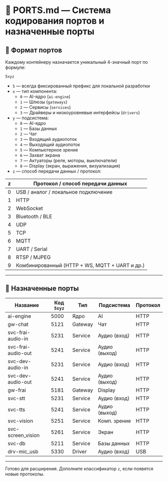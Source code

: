 # 📘 PORTS.md — Система кодирования портов и назначенные порты

## 📌 Формат портов

Каждому контейнеру назначается уникальный 4-значный порт по формуле:

```
5xyz
```

- `5` — всегда фиксированный префикс для локальной разработки
- `x` — тип компонента:
  - `0` — AI-ядро (`ai-engine`)
  - `1` — Шлюзы (`gateways`)
  - `2` — Сервисы (`services`)
  - `3` — Драйверы и низкоуровневые интерфейсы (`drivers`)
- `y` — подсистема:
  - `0` — AI-ядро
  - `1` — Базы данных
  - `2` — Чат
  - `3` — Входящий аудиопоток
  - `4` — Выходящий аудиопоток
  - `5` — Компьютерное зрение
  - `6` — Захват экрана
  - `7` — Актуаторы (реле, моторы, выключатели)
  - `8` — Display (экран, выражения, визуализация)
- `z` — способ передачи данных / протокол:

| z  | Протокол / способ передачи данных             |
|:--:|-----------------------------------------------|
| 0  | USB / аналог / локальное подключение          |
| 1  | HTTP                                           |
| 2  | WebSocket                                      |
| 3  | Bluetooth / BLE                                |
| 4  | UDP                                            |
| 5  | TCP                                            |
| 6  | MQTT                                           |
| 7  | UART / Serial                                  |
| 8  | RTSP / MJPEG                                   |
| 9  | Комбинированный (HTTP + WS, MQTT + UART и др.)|

---

## 🎯 Назначенные порты

| Название              | Код `5xyz` | Тип      | Подсистема       | Протокол        |
|-----------------------|------------|----------|------------------|-----------------|
| ai-engine             | 5000       | Ядро     | AI               | HTTP            |
| gw-chat              | 5121       | Gateway  | Чат              | HTTP            |
| svc-frai-audio-in    | 5231       | Service  | Аудио (вход)     | HTTP            |
| svc-frai-audio-out   | 5241       | Service  | Аудио (выход)    | HTTP            |
| svc-dev-audio-in     | 5231       | Service  | Аудио (вход)     | HTTP            |
| svc-dev-audio-out    | 5241       | Service  | Аудио (выход)    | HTTP            |
| gw-frai              | 5181       | Gateway  | Display          | HTTP            |
| svc-stt              | 5231       | Service  | Аудио (вход)     | HTTP            |
| svc-tts              | 5241       | Service  | Аудио (выход)    | HTTP            |
| svc-vision           | 5251       | Service  | Комп. зрение     | HTTP            |
| svc-screen_vision    | 5261       | Service  | Экран            | HTTP            |
| svc-db               | 5211       | Service  | Базы данных      | HTTP            |
| drv-mic_usb          | 5330       | Driver   | Аудио (вход)     | USB             |

---

Готово для расширения. Дополните классификатор `z`, если появятся новые протоколы.
